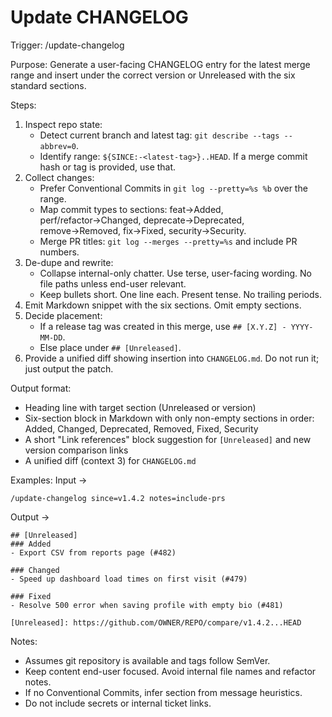 # Update CHANGELOG

Trigger: /update-changelog

Purpose: Generate a user-facing CHANGELOG entry for the latest merge range and insert under the correct version or Unreleased with the six standard sections.

Steps:
1. Inspect repo state:
   - Detect current branch and latest tag: `git describe --tags --abbrev=0`.
   - Identify range: `${SINCE:-<latest-tag>}..HEAD`. If a merge commit hash or tag is provided, use that.
2. Collect changes:
   - Prefer Conventional Commits in `git log --pretty=%s %b` over the range.
   - Map commit types to sections: feat→Added, perf/refactor→Changed, deprecate→Deprecated, remove→Removed, fix→Fixed, security→Security.
   - Merge PR titles: `git log --merges --pretty=%s` and include PR numbers.
3. De-dupe and rewrite:
   - Collapse internal-only chatter. Use terse, user-facing wording. No file paths unless end-user relevant.
   - Keep bullets short. One line each. Present tense. No trailing periods.
4. Emit Markdown snippet with the six sections. Omit empty sections.
5. Decide placement:
   - If a release tag was created in this merge, use `## [X.Y.Z] - YYYY-MM-DD`.
   - Else place under `## [Unreleased]`.
6. Provide a unified diff showing insertion into `CHANGELOG.md`. Do not run it; just output the patch.

Output format:
- Heading line with target section (Unreleased or version)
- Six-section block in Markdown with only non-empty sections in order: Added, Changed, Deprecated, Removed, Fixed, Security
- A short "Link references" block suggestion for `[Unreleased]` and new version comparison links
- A unified diff (context 3) for `CHANGELOG.md`

Examples:
Input →
```
/update-changelog since=v1.4.2 notes=include-prs
```
Output →
```
## [Unreleased]
### Added
- Export CSV from reports page (#482)

### Changed
- Speed up dashboard load times on first visit (#479)

### Fixed
- Resolve 500 error when saving profile with empty bio (#481)

[Unreleased]: https://github.com/OWNER/REPO/compare/v1.4.2...HEAD
```

Notes:
- Assumes git repository is available and tags follow SemVer.
- Keep content end-user focused. Avoid internal file names and refactor notes.
- If no Conventional Commits, infer section from message heuristics.
- Do not include secrets or internal ticket links.

